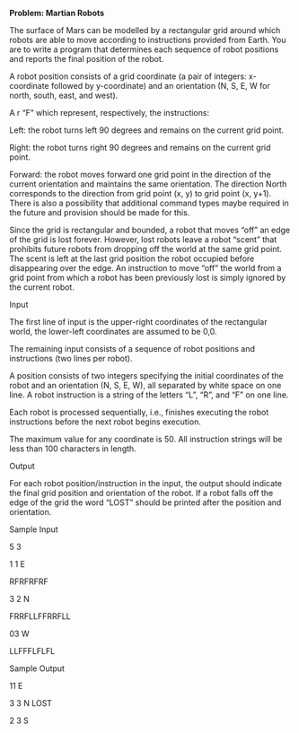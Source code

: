 <strong>Problem: Martian Robots </strong>

The surface of Mars can be modelled by a rectangular grid around which robots are able to move according to instructions provided from Earth. You are to write a program that determines each sequence of robot positions and reports the final position of the robot. 

A robot position consists of a grid coordinate (a pair of integers: x-coordinate followed by y-coordinate) and an orientation (N, S, E, W for north, south, east, and west). 

A r “F” which represent, respectively, the instructions: 

Left: the robot turns left 90 degrees and remains on the current grid point. 

Right: the robot turns right 90 degrees and remains on the current grid point. 

Forward: the robot moves forward one grid point in the direction of the current orientation and maintains the same orientation. The direction North corresponds to the direction from grid point (x, y) to grid point (x, y+1). There is also a possibility that additional command types maybe required in the future and provision should be made for this. 

Since the grid is rectangular and bounded, a robot that moves “off” an edge of the grid is lost forever. However, lost robots leave a robot “scent” that prohibits future robots from dropping off the world at the same grid point. The scent is left at the last grid position the robot occupied before disappearing over the edge. An instruction to move “off” the world from a grid point from which a robot has been previously lost is simply ignored by the current robot. 

 

 

 

 

 

 

Input 

The first line of input is the upper-right coordinates of the rectangular world, the lower-left coordinates are assumed to be 0,0. 

The remaining input consists of a sequence of robot positions and instructions (two lines per robot). 

A position consists of two integers specifying the initial coordinates of the robot and an orientation (N, S, E, W), all separated by white space on one line. A robot instruction is a string of the letters “L”, “R”, and “F” on one line. 

Each robot is processed sequentially, i.e., finishes executing the robot instructions before the next robot begins execution. 

The maximum value for any coordinate is 50. All instruction strings will be less than 100 characters in length. 

 

Output 

For each robot position/instruction in the input, the output should indicate the final grid position and orientation of the robot. If a robot falls off the edge of the grid the word “LOST” should be printed after the position and orientation. 

 

Sample Input 

5 3 

1 1 E 

RFRFRFRF 

3 2 N 

FRRFLLFFRRFLL 

03 W 

LLFFFLFLFL 

 

Sample Output 

11 E 

3 3 N LOST 

2 3 S 


